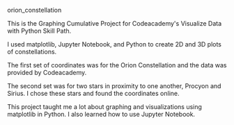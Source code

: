 orion_constellation

This is the Graphing Cumulative Project for Codeacademy's Visualize Data with Python Skill Path. 

I used matplotlib, Jupyter Notebook, and Python to create 2D and 3D plots of constellations. 

The first set of coordinates was for the Orion Constellation and the data was provided by Codeacademy.

The second set was for two stars in proximity to one another, Procyon and Sirius. 
I chose these stars and found the coordinates online. 

This project taught me a lot about graphing and visualizations using matplotlib in Python. 
I also learned how to use Jupyter Notebook. 

